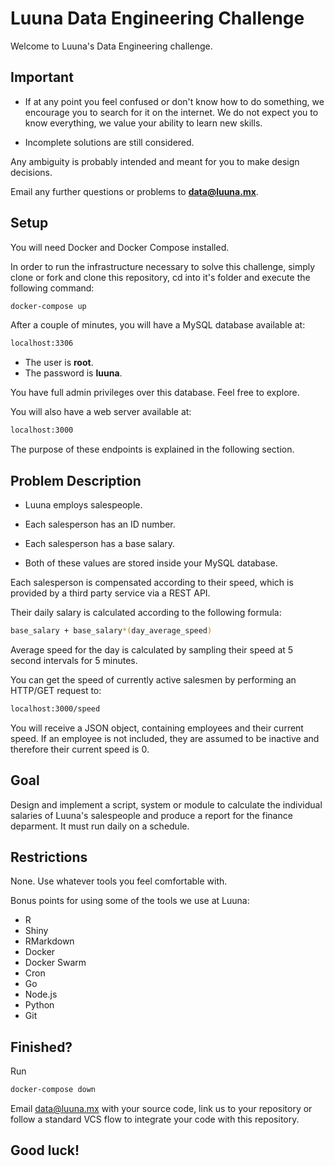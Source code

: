 # Luuna Data Engineering Challenge

Welcome to Luuna's Data Engineering challenge.


## Important

* If at any point you feel confused or don't know how to do something, we encourage you to search for it on the internet. We do not expect you to know everything, we value your ability to learn new skills.

* Incomplete solutions are still considered.

Any ambiguity is probably intended and meant for you to make design decisions. 

Email any further questions or problems to **data@luuna.mx**.


## Setup

You will need Docker and Docker Compose installed.

In order to run the infrastructure necessary to solve this challenge, simply clone or fork and clone this repository, cd into it's folder and execute the following command: 

```bash
docker-compose up 
```

After a couple of minutes, you will have a MySQL database available at:

```bash
localhost:3306
```
* The user is **root**. 
* The password is **luuna**. 

You have full admin privileges over this database. Feel free to explore.

You will also have a web server available at:

```bash
localhost:3000
```
The purpose of these endpoints is explained in the following section.

## Problem Description

* Luuna employs salespeople.

* Each salesperson has an ID number.

* Each salesperson has a base salary.

* Both of these values are stored inside your MySQL database.

Each salesperson is compensated according to their speed, which is provided by a third party service via a REST API. 

Their daily salary is calculated according to the following formula:

```bash
base_salary + base_salary*(day_average_speed)
```

Average speed for the day is calculated by sampling their speed at 5 second intervals for 5 minutes.

You can get the speed of currently active salesmen by performing an HTTP/GET request to:

```bash
localhost:3000/speed
```
You will receive a JSON object, containing employees and their current speed. If an employee is not included, they are assumed to be inactive and therefore their current speed is 0.

## Goal

 Design and implement a script, system or module to calculate the individual salaries of Luuna's salespeople and produce a report for the finance deparment. It must run daily on a schedule. 


## Restrictions

None. Use whatever tools you feel comfortable with.

Bonus points for using some of the tools we use at Luuna:

* R
* Shiny
* RMarkdown
* Docker
* Docker Swarm
* Cron
* Go
* Node.js
* Python
* Git

## Finished?

Run

```bash
docker-compose down 
```
Email data@luuna.mx with your source code, link us to your repository or follow a standard VCS flow to integrate your code with this repository. 

## Good luck!

